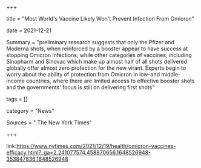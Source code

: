 +++

title = "Most World's Vaccine Likely Won't Prevent Infection From Omicron"

date = 2021-12-21

Summary = "preliminary research suggests that only the Pfizer and Moderna shots, when reinforced by a booster appear to have success at stopping Omicron infections, while other categories of vaccines, including Sinopharm and Sinovac which make up almost half of all shots delivered globally offer almost zero protection for the new virant. Experts begin to worry about the ability of protection from Omicron in low-and middle-income countries, where there are limited access to effective booster shots and the governments' focus is still on delivering first shots"

tags = []

category = "News"

Sources = " The New York Times"

+++

link:https://www.nytimes.com/2021/12/19/health/omicron-vaccines-efficacy.html?_ga=2.241077574.458870656.1648526948-353847836.1648526948
